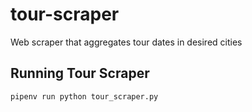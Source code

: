 # tour-scraper
Web scraper that aggregates tour dates in desired cities

## Running Tour Scraper

```bash
pipenv run python tour_scraper.py
```
